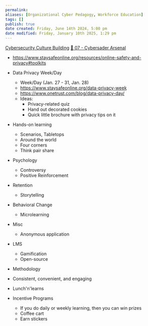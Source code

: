 ```yaml
---
permalink:
aliases: [Organizational Cyber Pedagogy, Workforce Education]
tags: []
publish: true
date created: Friday, June 14th 2024, 5:00 pm
date modified: Friday, January 10th 2025, 1:29 pm
---
```


[Cybersecurity Culture Building](../Cybersecurity%20Culture%20Building/Cybersecurity%20Culture%20Building.md)
[📁 07 - Cybersader Arsenal](../../📁%2007%20-%20Cybersader%20Arsenal/📁%2007%20-%20Cybersader%20Arsenal.md)

- https://www.staysafeonline.org/resources/online-safety-and-privacy#toolkits

- Data Privacy Week/Day
	- Week/Day (Jan. 27 - 31, Jan. 28)
	- https://www.staysafeonline.org/data-privacy-week
	- https://www.onetrust.com/blog/data-privacy-day/
	- Ideas:
		- Privacy-related quiz
		- Hand out decorated cookies
		- Quick little brochure with privacy tips on it

 - Hands-on learning
	 - Scenarios, Tabletops
	 - Around the world
	 - Four corners
	 - Think pair share
 - Psychology 
	 - Controversy
	 - Positive Reinforcement
 - Retention
	 - Storytelling
 - Behavioral Change
	 - Microlearning
 - Misc
	 - Anonymous application
 - LMS
	 - Gamification
	 - Open-source
 - Methodology
 - Consistent, convenient, and engaging
 - Lunch'n'learns
 - Incentive Programs
	 - If you do daily or weekly learning, then you can win prizes
	 - Coffee cart
	 - Earn stickers